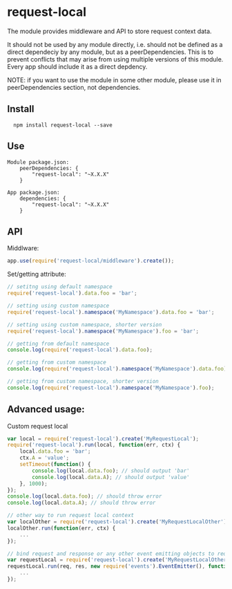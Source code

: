 request-local
=====
The module provides middleware and API to store request context data.

It should not be used by any module directly, i.e. should not be defined as a direct dependeciy by any module, but as a peerDependencies. This is to prevent conflicts that may arise from using multiple versions of this module.
Every app should include it as a direct depdency.

NOTE: if you want to use the module in some other module, please use it in peerDependencies section, not dependencies.

## Install

```
  npm install request-local --save
```
## Use
```
Module package.json:
    peerDependencies: {
    	"request-local": "~X.X.X"
	}

App package.json:
    dependencies: {
    	"request-local": "~X.X.X"
	}
```

## API

Middlware:
```javascript
app.use(require('request-local/middleware').create());
```

Set/getting attribute:
```javascript
// setitng using default namespace
require('request-local').data.foo = 'bar';

// setting using custom namespace
require('request-local').namespace('MyNamespace').data.foo = 'bar';

// setting using custom namespace, shorter version
require('request-local').namespace('MyNamespace').foo = 'bar';

// getting from default namespace
console.log(require('request-local').data.foo);

// getting from custom namespace
console.log(require('request-local').namespace('MyNamespace').data.foo);

// getting from custom namespace, shorter version
console.log(require('request-local').namespace('MyNamespace').foo);
```

## Advanced usage:
Custom request local
```javascript
var local = require('request-local').create('MyRequestLocal');
require('request-local').run(local, function(err, ctx) {
	local.data.foo = 'bar';
	ctx.A = 'value';
	setTimeout(function() {
		console.log(local.data.foo); // should output 'bar'
		console.log(local.data.A); // should output 'value'
	}, 1000);
});
console.log(local.data.foo); // should throw error
console.log(local.data.A); // should throw error

// other way to run request local context
var localOther = require('request-local').create('MyRequestLocalOther');
localOther.run(function(err, ctx) {
	...
});

// bind request and response or any other event emitting objects to request local context
var requestLocal = require('request-local').create('MyRequestLocalOther');
requestLocal.run(req, res, new require('events').EventEmitter(), function(err, ctx) {
	...
});
```